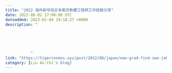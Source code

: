 ```yaml
---
title: "2022 海外新卒找日本東京軟體工程師工作經驗分享"
date: 2022-06-02 17:00:00 UTC
dateadded: 2023-02-04 19:18:27 +0000
description: "
    
      
      
        
        
           "
link: "https://tigercosmos.xyz/post/2022/06/japan/new-grad-find-swe-job-in-japan/"
category: [Liu An-Chi's blog]
---
```

